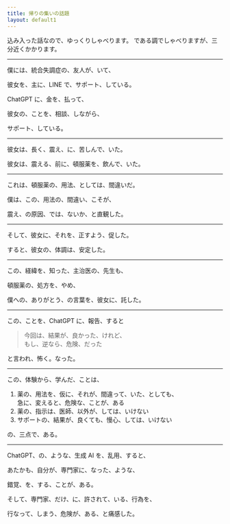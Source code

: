 ```yaml
---
title: 帰りの集いの話題
layout: default1
---
```

込み入った話なので、ゆっくりしゃべります。
である調でしゃべりますが、三分近くかかります。

---

僕には、統合失調症の、友人が、いて、

彼女を、主に、LINE で、サポート、している。

ChatGPT に、金を、払って、

彼女の、ことを、相談、しながら、

サポート、している。

---

彼女は、長く、震え、に、苦しんで、いた。

彼女は、震える、前に、頓服薬を、飲んで、いた。

---

これは、頓服薬の、用法、としては、間違いだ。

僕は、この、用法の、間違い、こそが、

震え、の原因、では、ないか、と直観した。

---

そして、彼女に、それを、正すよう、促した。

すると、彼女の、体調は、安定した。

---

この、経緯を、知った、主治医の、先生も、

頓服薬の、処方を、やめ、

僕への、ありがとう、の言葉を、彼女に、託した。

---

この、ことを、ChatGPT に、報告、すると

> 今回は、結果が、良かった、けれど、  
> もし、逆なら、危険、だった

と言われ、怖く。なった。

---

この、体験から、学んだ、ことは、

1. 薬の、用法を、仮に、それが、間違って、いた、としても、  
   急に、変えると、危険な、ことが、ある
2. 薬の、指示は、医師、以外が、しては、いけない
3. サポートの、結果が、良くても、慢心、しては、いけない

の、三点で、ある。

---

ChatGPT、の、ような、生成 AI を、乱用、すると、

あたかも、自分が、専門家に、なった、ような、

錯覚、を、する、ことが、ある。

そして、専門家、だけ、に、許されて、いる、行為を、

行なって、しまう、危険が、ある、と痛感した。
